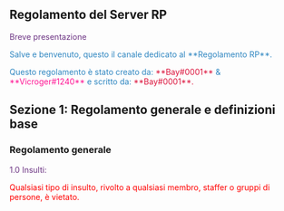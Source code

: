 <title>Benvenuto nella Home Page del Server RP di proprietà Elite S.r.l</title>

<h2>Regolamento del Server RP</h2>

<span style="color:#6C3483">Breve presentazione</span>
<p><span style="color:#2E86C1">Salve e benvenuto, questo il canale dedicato al **Regolamento RP**. </span></p>
<p><span style="color:#2E86C1">Questo regolamento è stato creato da: <span style="color:#DC143C">**Bay#0001**</span> & <span style="color:#FF1493">**Vicroger#1240**</span> e scritto da: <span style="color:#DC143C">**Bay#0001**.</span></span></p>

## Sezione 1: Regolamento generale e definizioni base
### Regolamento generale

<span style="color:#6C3483">1.0 Insulti:</span>
<p><span style="color:#FF0000">Qualsiasi tipo di insulto, rivolto a qualsiasi membro, staffer o gruppi di persone, è vietato.</p>
